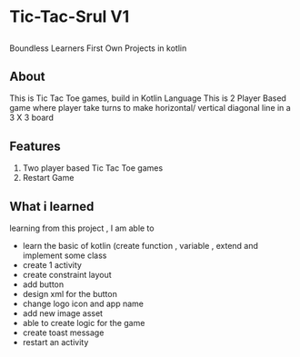 
# Tic-Tac-Srul V1
## 
Boundless Learners First Own Projects in kotlin

## About 
This is Tic Tac Toe games, build in Kotlin Language
This is 2 Player Based game where player take turns to make horizontal/ vertical diagonal line 
in a 3 X 3 board



## Features 
1. Two player based Tic Tac Toe games 
2. Restart Game 



## What i learned 
learning from this project , I am able to 
- learn the basic of kotlin (create function , variable , extend and implement some class  
- create 1 activity 
- create constraint layout 
- add button 
- design xml for the button 
- change logo icon and app name 
- add new image asset 
- able to create logic for the game 
- create toast message 
- restart an activity 













